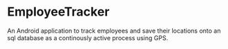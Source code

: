 # EmployeeTracker
An Android application to track employees and save their locations onto an sql database as a continously active process using GPS.
